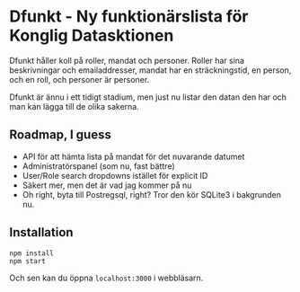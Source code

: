 # Dfunkt - Ny funktionärslista för Konglig Datasktionen

Dfunkt håller koll på roller, mandat och personer. Roller har sina beskrivningar och emailaddresser, mandat har en sträckningstid, en person, och en roll, och personer är personer.

Dfunkt är ännu i ett tidigt stadium, men just nu listar den datan den har och man kan lägga till de olika sakerna.

## Roadmap, I guess

 * API för att hämta lista på mandat för det nuvarande datumet
 * Administratörspanel (som nu, fast bättre)
 * User/Role search dropdowns istället för explicit ID
 * Säkert mer, men det är vad jag kommer på nu
 * Oh right, byta till Postregsql, right? Tror den kör SQLite3 i bakgrunden nu.

## Installation

    npm install
    npm start

Och sen kan du öppna `localhost:3000` i webbläsarn.

